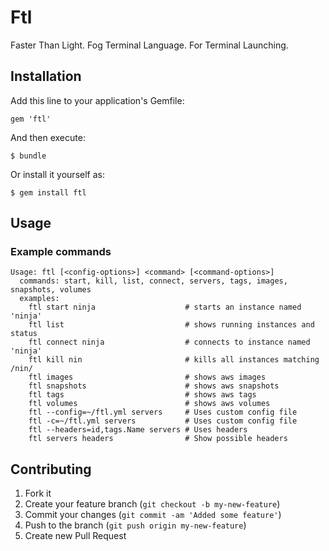 # Ftl

Faster Than Light. Fog Terminal Language. For Terminal Launching.

## Installation

Add this line to your application's Gemfile:

    gem 'ftl'

And then execute:

    $ bundle

Or install it yourself as:

    $ gem install ftl

## Usage

### Example commands

    Usage: ftl [<config-options>] <command> [<command-options>]
      commands: start, kill, list, connect, servers, tags, images, snapshots, volumes
      examples:
        ftl start ninja                    # starts an instance named 'ninja'
        ftl list                           # shows running instances and status
        ftl connect ninja                  # connects to instance named 'ninja'
        ftl kill nin                       # kills all instances matching /nin/
        ftl images                         # shows aws images
        ftl snapshots                      # shows aws snapshots
        ftl tags                           # shows aws tags
        ftl volumes                        # shows aws volumes
        ftl --config=~/ftl.yml servers     # Uses custom config file 
        ftl -c=~/ftl.yml servers           # Uses custom config file 
        ftl --headers=id,tags.Name servers # Uses headers 
        ftl servers headers                # Show possible headers

## Contributing

1. Fork it
2. Create your feature branch (`git checkout -b my-new-feature`)
3. Commit your changes (`git commit -am 'Added some feature'`)
4. Push to the branch (`git push origin my-new-feature`)
5. Create new Pull Request
